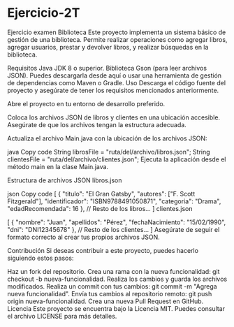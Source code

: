 # Ejercicio-2T
Ejercicio examen
Biblioteca
Este proyecto implementa un sistema básico de gestión de una biblioteca. Permite realizar operaciones como agregar libros, agregar usuarios, prestar y devolver libros, y realizar búsquedas en la biblioteca.

Requisitos
Java JDK 8 o superior.
Biblioteca Gson (para leer archivos JSON). Puedes descargarla desde aquí o usar una herramienta de gestión de dependencias como Maven o Gradle.
Uso
Descarga el código fuente del proyecto y asegúrate de tener los requisitos mencionados anteriormente.

Abre el proyecto en tu entorno de desarrollo preferido.

Coloca los archivos JSON de libros y clientes en una ubicación accesible. Asegúrate de que los archivos tengan la estructura adecuada.

Actualiza el archivo Main.java con la ubicación de los archivos JSON:

java
Copy code
String librosFile = "ruta/del/archivo/libros.json";
String clientesFile = "ruta/del/archivo/clientes.json";
Ejecuta la aplicación desde el método main en la clase Main.java.

Estructura de archivos JSON
libros.json

json
Copy code
[
  {
    "titulo": "El Gran Gatsby",
    "autores": ["F. Scott Fitzgerald"],
    "identificador": "ISBN9788491050871",
    "categoria": "Drama",
    "edadRecomendada": 16
  },
  // Resto de los libros...
]
clientes.json


[
  {
    "nombre": "Juan",
    "apellidos": "Pérez",
    "fechaNacimiento": "15/02/1990",
    "dni": "DNI12345678"
  },
  // Resto de los clientes...
]
Asegúrate de seguir el formato correcto al crear tus propios archivos JSON.

Contribución
Si deseas contribuir a este proyecto, puedes hacerlo siguiendo estos pasos:

Haz un fork del repositorio.
Crea una rama con la nueva funcionalidad: git checkout -b nueva-funcionalidad.
Realiza los cambios y guarda los archivos modificados.
Realiza un commit con tus cambios: git commit -m "Agrega nueva funcionalidad".
Envía tus cambios al repositorio remoto: git push origin nueva-funcionalidad.
Crea una nueva Pull Request en GitHub.
Licencia
Este proyecto se encuentra bajo la Licencia MIT. Puedes consultar el archivo LICENSE para más detalles.
